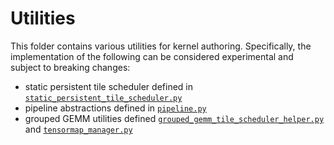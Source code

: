 # Utilities

This folder contains various utilities for kernel authoring. Specifically, the implementation of the
following can be considered experimental and subject to breaking changes:

- static persistent tile scheduler defined in [`static_persistent_tile_scheduler.py`](./static_persistent_tile_scheduler.py)
- pipeline abstractions defined in [`pipeline.py`](./pipeline.py)
- grouped GEMM utilities defined [`grouped_gemm_tile_scheduler_helper.py`](./grouped_gemm_tile_scheduler_helper.py)
  and [`tensormap_manager.py`](./tensormap_manager.py)
